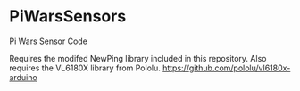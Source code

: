 # PiWarsSensors
Pi Wars Sensor Code

Requires the modifed NewPing library included in this repository.
Also requires the VL6180X library from Pololu.
https://github.com/pololu/vl6180x-arduino
